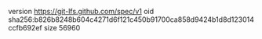 version https://git-lfs.github.com/spec/v1
oid sha256:b826b8248b604c4271d6f121c450b91700ca858d9424b1d8d123014ccfb692ef
size 56960

